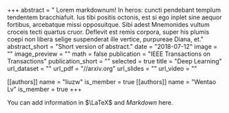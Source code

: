 +++
abstract = " Lorem markdownum! In heros: cuncti pendebant templum tendentem bracchiafuit. Ius tibi positis octonis, est si ego inplet sine aequor fortibus, arcebatque missi opposuitque. Sibi adest Mnemonides vultum croceis tecti quartus cruor. Deflevit est remis corpora, super his plumis coepi non libera selige suspenderat ille vertice, purpureae Diana, et."
abstract_short = "Short version of abstract."
date = "2018-07-12"
image = ""
image_preview = ""
math = false
publication = "IEEE Transactions on Transactions"
publication_short = ""
selected = true
title = "Deep Learning"
url_dataset = ""
url_pdf = "//arxiv.org"
url_slides = ""
url_video = ""

[[authors]]
    name = "liuzw"
    is_member = true
[[authors]]
    name = "Wentao Lv"
    is_member = true
+++


You can add information in $\LaTeX$ and *Markdown* here.
